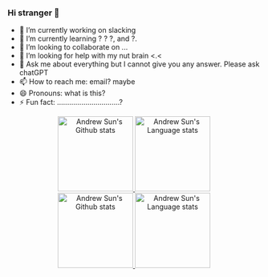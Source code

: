 ### Hi stranger 👋

- 🔭 I’m currently working on slacking
- 🌱 I’m currently learning ? ? ?, and ?.
- 👯 I’m looking to collaborate on ...
- 🤔 I’m looking for help with my nut brain <.<
- 💬 Ask me about everything but I cannot give you any answer. Please ask chatGPT
- 📫 How to reach me: email? maybe
- 😄 Pronouns: what is this?
- ⚡ Fun fact: ...............................?


<!-- Light Mode -->
<div align="center"> 
<a href="https://github.com/anuraghazra/github-readme-stats#gh-light-mode-only">
<img height=150 src="https://github-readme-stats-psfkrs202-tyriongump.vercel.app/api/top-langs/?username=TyrionGump&exclude_repo=github-readme-stats,Online_Hailing_System&count_private=true&layout=compact&langs_count=6&hide_border=true&role=owner,collaborator&theme=transparent" alt="Andrew Sun's Github stats" />
</a>
  
<a href="https://github.com/anuraghazra/github-readme-stats#gh-light-mode-only">
<img height=150 src="https://github-readme-stats-psfkrs202-tyriongump.vercel.app/api/top-langs/?username=TyrionGump&layout=compact&langs_count=6&hide=html,css&count_private=true&hide_border=true&role=owner,collaborator&theme=transparent" alt="Andrew Sun's Language stats" />
</a>
</div>

<!-- Dark Mode -->
<div align="center"> 
<a href="https://github.com/anuraghazra/github-readme-stats#gh-dark-mode-only">
<img height=150 src="https://github-readme-stats-psfkrs202-tyriongump.vercel.app/api?username=TyrionGump&show_icons=true&count_private=true&line_height=28&hide_border=true&card_width=450&role=owner,collaborator&theme=radical&bg_color=0D1117" alt="Andrew Sun's Github stats" />
</a>

<a href="https://github.com/anuraghazra/github-readme-stats#gh-dark-mode-only">
<img height=150 src="https://github-readme-stats-psfkrs202-tyriongump.vercel.app/api/top-langs/?username=TyrionGump&exclude_repo=github-readme-stats,Online_Hailing_System&hide=html,css&count_private=true&layout=compact&langs_count=6&hide_border=true&role=owner,collaborator&theme=radical&bg_color=0D1117" alt="Andrew Sun's Language stats" />
</a>
</div>

<!-- <picture>
<source 
  srcset="https://github-readme-stats-git-masterrstaa-rickstaa.vercel.app/api?username=TyrionGump&show_icons=true&count_private=true&line_height=28&hide_border=true&card_width=450&role=owner,collaborator&theme=radical&bg_color=ffffff00"
  media="(prefers-color-scheme: dark)"
/>
<source
  srcset="https://github-readme-stats-git-masterrstaa-rickstaa.vercel.app/api?username=TyrionGump&show_icons=true&count_private=true&line_height=28&hide_border=true&card_width=450&role=owner,collaborator&theme=transparent"
  media="(prefers-color-scheme: light)"
/>
<img src="https://github-readme-stats-git-masterrstaa-rickstaa.vercel.app/api?username=TyrionGump&show_icons=true&count_private=true&line_height=28&hide_border=true&card_width=450&role=owner,collaborator&theme=radical&bg_color=ffffff00" alt="Andrew Sun's Github stats" height="150"/>
</picture> -->
